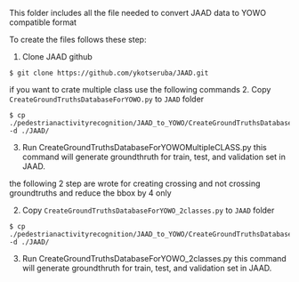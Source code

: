 This folder includes all the file needed to convert JAAD data to YOWO compatible format

To create the files follows these step:

1. Clone JAAD github 

```
$ git clone https://github.com/ykotseruba/JAAD.git
```

if you want to crate multiple class use the following commands
2. Copy `CreateGroundTruthsDatabaseForYOWO.py` to `JAAD` folder

```
$ cp ./pedestrianactivityrecognition/JAAD_to_YOWO/CreateGroundTruthsDatabaseForYOWOMultipleCLASS.py -d ./JAAD/
```
3. Run CreateGroundTruthsDatabaseForYOWOMultipleCLASS.py 
this command will generate groundthruth for train, test, and validation set in JAAD. 


the following 2 step are wrote for creating crossing and not crossing groundtruths and reduce the bbox by 4 only

2. Copy `CreateGroundTruthsDatabaseForYOWO_2classes.py` to `JAAD` folder

```
$ cp ./pedestrianactivityrecognition/JAAD_to_YOWO/CreateGroundTruthsDatabaseForYOWO_2classes.py -d ./JAAD/
```
3. Run CreateGroundTruthsDatabaseForYOWO_2classes.py 
this command will generate groundthruth for train, test, and validation set in JAAD. 
